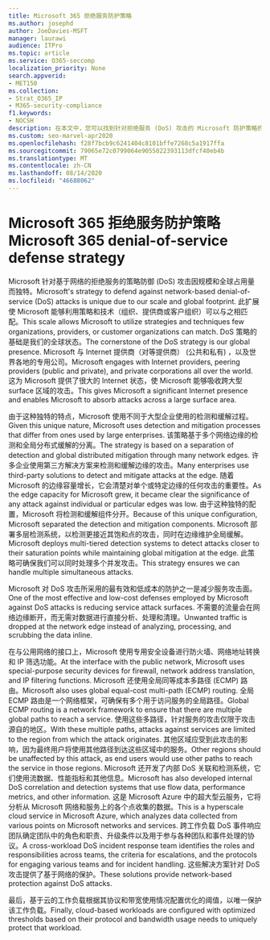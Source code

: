 ```yaml
---
title: Microsoft 365 拒绝服务防护策略
ms.author: josephd
author: JoeDavies-MSFT
manager: laurawi
audience: ITPro
ms.topic: article
ms.service: O365-seccomp
localization_priority: None
search.appverid:
- MET150
ms.collection:
- Strat_O365_IP
- M365-security-compliance
f1.keywords:
- NOCSH
description: 在本文中，您可以找到针对拒绝服务 (DoS) 攻击的 Microsoft 防护策略的概述。
ms.custom: seo-marvel-apr2020
ms.openlocfilehash: f28f7bcb9c6241404c8101bffe7268c5a1917ffa
ms.sourcegitcommit: 79065e72c0799064e9055022393113dfcf40eb4b
ms.translationtype: MT
ms.contentlocale: zh-CN
ms.lasthandoff: 08/14/2020
ms.locfileid: "46688062"
---
```

# <a name="microsoft-365-denial-of-service-defense-strategy"></a><span data-ttu-id="b1917-103">Microsoft 365 拒绝服务防护策略</span><span class="sxs-lookup"><span data-stu-id="b1917-103">Microsoft 365 denial-of-service defense strategy</span></span>

<span data-ttu-id="b1917-104">Microsoft 针对基于网络的拒绝服务的策略防御 (DoS) 攻击因规模和全球占用量而独特。</span><span class="sxs-lookup"><span data-stu-id="b1917-104">Microsoft's strategy to defend against network-based denial-of-service (DoS) attacks is unique due to our scale and global footprint.</span></span> <span data-ttu-id="b1917-105">此扩展使 Microsoft 能够利用策略和技术（组织、提供商或客户组织）可以与之相匹配。</span><span class="sxs-lookup"><span data-stu-id="b1917-105">This scale allows Microsoft to utilize strategies and techniques few organizations, providers, or customer organizations can match.</span></span> <span data-ttu-id="b1917-106">DoS 策略的基础是我们的全球状态。</span><span class="sxs-lookup"><span data-stu-id="b1917-106">The cornerstone of the DoS strategy is our global presence.</span></span> <span data-ttu-id="b1917-107">Microsoft 与 Internet 提供商（对等提供商） (公共和私有) ，以及世界各地的专用公司。</span><span class="sxs-lookup"><span data-stu-id="b1917-107">Microsoft engages with Internet providers, peering providers (public and private), and private corporations all over the world.</span></span> <span data-ttu-id="b1917-108">这为 Microsoft 提供了很大的 Internet 状态，使 Microsoft 能够吸收跨大型 surface 区域的攻击。</span><span class="sxs-lookup"><span data-stu-id="b1917-108">This gives Microsoft a significant Internet presence and enables Microsoft to absorb attacks across a large surface area.</span></span>

<span data-ttu-id="b1917-109">由于这种独特的特点，Microsoft 使用不同于大型企业使用的检测和缓解过程。</span><span class="sxs-lookup"><span data-stu-id="b1917-109">Given this unique nature, Microsoft uses detection and mitigation processes that differ from ones used by large enterprises.</span></span> <span data-ttu-id="b1917-110">该策略基于多个网络边缘的检测和全局分布式缓解的分离。</span><span class="sxs-lookup"><span data-stu-id="b1917-110">The strategy is based on a separation of detection and global distributed mitigation through many network edges.</span></span> <span data-ttu-id="b1917-111">许多企业使用第三方解决方案来检测和缓解边缘的攻击。</span><span class="sxs-lookup"><span data-stu-id="b1917-111">Many enterprises use third-party solutions to detect and mitigate attacks at the edge.</span></span> <span data-ttu-id="b1917-112">随着 Microsoft 的边缘容量增长，它会清楚对单个或特定边缘的任何攻击的重要性。</span><span class="sxs-lookup"><span data-stu-id="b1917-112">As the edge capacity for Microsoft grew, it became clear the significance of any attack against individual or particular edges was low.</span></span> <span data-ttu-id="b1917-113">由于这种独特的配置，Microsoft 将检测和缓解组件分开。</span><span class="sxs-lookup"><span data-stu-id="b1917-113">Because of this unique configuration, Microsoft separated the detection and mitigation components.</span></span> <span data-ttu-id="b1917-114">Microsoft 部署多层检测系统，以检测更接近其饱和点的攻击，同时在边缘维护全局缓解。</span><span class="sxs-lookup"><span data-stu-id="b1917-114">Microsoft deploys multi-tiered detection systems to detect attacks closer to their saturation points while maintaining global mitigation at the edge.</span></span> <span data-ttu-id="b1917-115">此策略可确保我们可以同时处理多个并发攻击。</span><span class="sxs-lookup"><span data-stu-id="b1917-115">This strategy ensures we can handle multiple simultaneous attacks.</span></span>

<span data-ttu-id="b1917-116">Microsoft 对 DoS 攻击所采用的最有效和低成本的防护之一是减少服务攻击面。</span><span class="sxs-lookup"><span data-stu-id="b1917-116">One of the most effective and low-cost defenses employed by Microsoft against DoS attacks is reducing service attack surfaces.</span></span> <span data-ttu-id="b1917-117">不需要的流量会在网络边缘断开，而无需对数据进行直接分析、处理和清理。</span><span class="sxs-lookup"><span data-stu-id="b1917-117">Unwanted traffic is dropped at the network edge instead of analyzing, processing, and scrubbing the data inline.</span></span>

<span data-ttu-id="b1917-118">在与公用网络的接口上，Microsoft 使用专用安全设备进行防火墙、网络地址转换和 IP 筛选功能。</span><span class="sxs-lookup"><span data-stu-id="b1917-118">At the interface with the public network, Microsoft uses special-purpose security devices for firewall, network address translation, and IP filtering functions.</span></span> <span data-ttu-id="b1917-119">Microsoft 还使用全局同等成本多路径 (ECMP) 路由。</span><span class="sxs-lookup"><span data-stu-id="b1917-119">Microsoft also uses global equal-cost multi-path (ECMP) routing.</span></span> <span data-ttu-id="b1917-120">全局 ECMP 路由是一个网络框架，可确保有多个用于访问服务的全局路径。</span><span class="sxs-lookup"><span data-stu-id="b1917-120">Global ECMP routing is a network framework to ensure that there are multiple global paths to reach a service.</span></span> <span data-ttu-id="b1917-121">使用这些多路径，针对服务的攻击仅限于攻击源自的地区。</span><span class="sxs-lookup"><span data-stu-id="b1917-121">With these multiple paths, attacks against services are limited to the region from which the attack originates.</span></span> <span data-ttu-id="b1917-122">其他区域应受到此攻击的影响，因为最终用户将使用其他路径到达这些区域中的服务。</span><span class="sxs-lookup"><span data-stu-id="b1917-122">Other regions should be unaffected by this attack, as end users would use other paths to reach the service in those regions.</span></span> <span data-ttu-id="b1917-123">Microsoft 还开发了内部 DoS 关联和检测系统，它们使用流数据、性能指标和其他信息。</span><span class="sxs-lookup"><span data-stu-id="b1917-123">Microsoft has also developed internal DoS correlation and detection systems that use flow data, performance metrics, and other information.</span></span> <span data-ttu-id="b1917-124">这是 Microsoft Azure 中的超大型云服务，它将分析从 Microsoft 网络和服务上的各个点收集的数据。</span><span class="sxs-lookup"><span data-stu-id="b1917-124">This is a hyperscale cloud service in Microsoft Azure, which analyzes data collected from various points on Microsoft networks and services.</span></span> <span data-ttu-id="b1917-125">跨工作负载 DoS 事件响应团队确定团队中的角色和职责、升级条件以及用于参与各种团队和事件处理的协议。</span><span class="sxs-lookup"><span data-stu-id="b1917-125">A cross-workload DoS incident response team identifies the roles and responsibilities across teams, the criteria for escalations, and the protocols for engaging various teams and for incident handling.</span></span> <span data-ttu-id="b1917-126">这些解决方案针对 DoS 攻击提供了基于网络的保护。</span><span class="sxs-lookup"><span data-stu-id="b1917-126">These solutions provide network-based protection against DoS attacks.</span></span>

<span data-ttu-id="b1917-127">最后，基于云的工作负载根据其协议和带宽使用情况配置优化的阈值，以唯一保护该工作负载。</span><span class="sxs-lookup"><span data-stu-id="b1917-127">Finally, cloud-based workloads are configured with optimized thresholds based on their protocol and bandwidth usage needs to uniquely protect that workload.</span></span>

